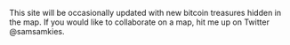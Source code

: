 This site will be occasionally updated with new bitcoin treasures hidden in the map. If you would like to collaborate on a map, hit me up on Twitter @samsamkies.

